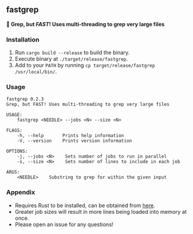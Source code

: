 ## fastgrep

**:rocket: Grep, but _FAST_! Uses multi-threading to grep very large files**


### Installation

1. Run `cargo build --release` to build the binary.
2. Execute binary at `./target/release/fastgrep`.
3. Add to your `PATH` by running `cp target/release/fastgrep /usr/local/bin/`.


### Usage

```
fastgrep 0.2.3
Grep, but FAST! Uses multi-threading to grep very large files

USAGE:
    fastgrep <NEEDLE> --jobs <N> --size <N>

FLAGS:
    -h, --help       Prints help information
    -V, --version    Prints version information

OPTIONS:
    -j, --jobs <N>    Sets number of jobs to run in parallel
    -s, --size <N>    Sets number of lines to include in each job

ARGS:
    <NEEDLE>    Substring to grep for within the given input
```


### Appendix

- Requires Rust to be installed, can be obtained from [here](https://www.rust-lang.org/).
- Greater job sizes will result in more lines being loaded into memory at once.
- Please open an issue for any questions!
